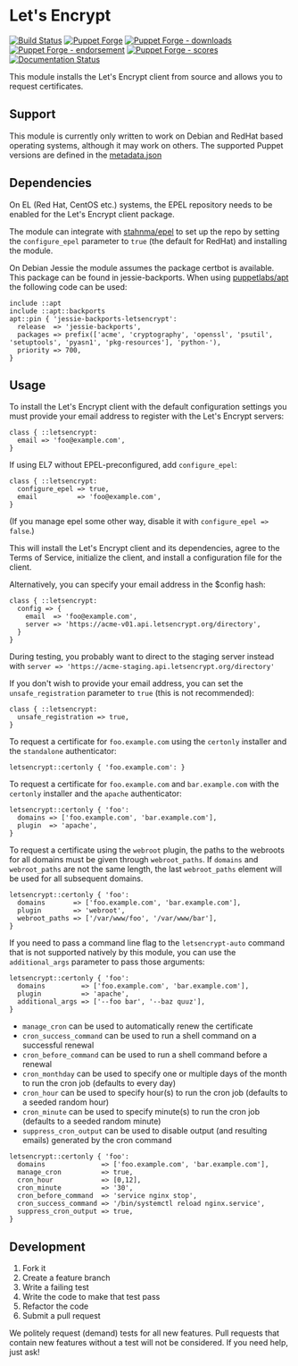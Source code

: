 # Let's Encrypt

[![Build Status](https://travis-ci.org/voxpupuli/puppet-letsencrypt.png?branch=master)](https://travis-ci.org/voxpupuli/puppet-letsencrypt)
[![Puppet Forge](https://img.shields.io/puppetforge/v/puppet/letsencrypt.svg)](https://forge.puppetlabs.com/puppet/letsencrypt)
[![Puppet Forge - downloads](https://img.shields.io/puppetforge/dt/puppet/letsencrypt.svg)](https://forge.puppetlabs.com/puppet/letsencrypt)
[![Puppet Forge - endorsement](https://img.shields.io/puppetforge/e/puppet/letsencrypt.svg)](https://forge.puppetlabs.com/puppet/letsencrypt)
[![Puppet Forge - scores](https://img.shields.io/puppetforge/f/puppet/letsencrypt.svg)](https://forge.puppetlabs.com/puppet/letsencrypt)
[![Documentation Status](http://img.shields.io/badge/docs-puppet--strings-ff69b4.svg?style=flat)](http://voxpupuli.github.io/puppet-letsencrypt)

This module installs the Let's Encrypt client from source and allows you to request certificates.

## Support

This module is currently only written to work on Debian and RedHat based
operating systems, although it may work on others. The supported Puppet
versions are defined in the [metadata.json](metadata.json)

## Dependencies

On EL (Red Hat, CentOS etc.) systems, the EPEL repository needs to be enabled
for the Let's Encrypt client package.

The module can integrate with [stahnma/epel](https://forge.puppetlabs.com/stahnma/epel)
to set up the repo by setting the `configure_epel` parameter to `true` (the default for RedHat) and
installing the module.

On Debian Jessie the module assumes the package certbot is available. This
package can be found in jessie-backports. When using
[puppetlabs/apt](https://forge.puppet.com/puppetlabs/apt) the following code
can be used:

```puppet
include ::apt
include ::apt::backports
apt::pin { 'jessie-backports-letsencrypt':
  release  => 'jessie-backports',
  packages => prefix(['acme', 'cryptography', 'openssl', 'psutil', 'setuptools', 'pyasn1', 'pkg-resources'], 'python-'),
  priority => 700,
}
```

## Usage

To install the Let's Encrypt client with the default configuration settings you
must provide your email address to register with the Let's Encrypt servers:

```puppet
class { ::letsencrypt:
  email => 'foo@example.com',
}
```

If using EL7 without EPEL-preconfigured, add `configure_epel`:

```puppet
class { ::letsencrypt:
  configure_epel => true,
  email          => 'foo@example.com',
}
```

(If you manage epel some other way, disable it with `configure_epel => false`.)

This will install the Let's Encrypt client and its dependencies, agree to the
Terms of Service, initialize the client, and install a configuration file for
the client.

Alternatively, you can specify your email address in the $config hash:

```puppet
class { ::letsencrypt:
  config => {
    email  => 'foo@example.com',
    server => 'https://acme-v01.api.letsencrypt.org/directory',
  }
}
```
During testing, you probably want to direct to the staging server instead with
`server => 'https://acme-staging.api.letsencrypt.org/directory'`


If you don't wish to provide your email address, you can set the
`unsafe_registration` parameter to `true` (this is not recommended):

```puppet
class { ::letsencrypt:
  unsafe_registration => true,
}
```

To request a certificate for `foo.example.com` using the `certonly` installer
and the `standalone` authenticator:

```puppet
letsencrypt::certonly { 'foo.example.com': }
```

To request a certificate for `foo.example.com` and `bar.example.com` with the
`certonly` installer and the `apache` authenticator:

```puppet
letsencrypt::certonly { 'foo':
  domains => ['foo.example.com', 'bar.example.com'],
  plugin  => 'apache',
}
```

To request a certificate using the `webroot` plugin, the paths to the webroots
for all domains must be given through `webroot_paths`. If `domains` and
`webroot_paths` are not the same length, the last `webroot_paths` element will
be used for all subsequent domains.

```puppet
letsencrypt::certonly { 'foo':
  domains       => ['foo.example.com', 'bar.example.com'],
  plugin        => 'webroot',
  webroot_paths => ['/var/www/foo', '/var/www/bar'],
}
```

If you need to pass a command line flag to the `letsencrypt-auto` command that
is not supported natively by this module, you can use the `additional_args`
parameter to pass those arguments:

```puppet
letsencrypt::certonly { 'foo':
  domains         => ['foo.example.com', 'bar.example.com'],
  plugin          => 'apache',
  additional_args => ['--foo bar', '--baz quuz'],
}
```

* `manage_cron` can be used to automatically renew the certificate
* `cron_success_command` can be used to run a shell command on a successful renewal
* `cron_before_command` can be used to run a shell command before a renewal
* `cron_monthday` can be used to specify one or multiple days of the month to run the cron job (defaults to every day)
* `cron_hour` can be used to specify hour(s) to run the cron job (defaults to a seeded random hour)
* `cron_minute` can be used to specify minute(s) to run the cron job (defaults to a seeded random minute)
* `suppress_cron_output` can be used to disable output (and resulting emails) generated by the cron command

```puppet
letsencrypt::certonly { 'foo':
  domains              => ['foo.example.com', 'bar.example.com'],
  manage_cron          => true,
  cron_hour            => [0,12],
  cron_minute          => '30',
  cron_before_command  => 'service nginx stop',
  cron_success_command => '/bin/systemctl reload nginx.service',
  suppress_cron_output => true,
}
```

## Development

1. Fork it
2. Create a feature branch
3. Write a failing test
4. Write the code to make that test pass
5. Refactor the code
6. Submit a pull request

We politely request (demand) tests for all new features. Pull requests that contain new features without a test will not be considered. If you need help, just ask!
